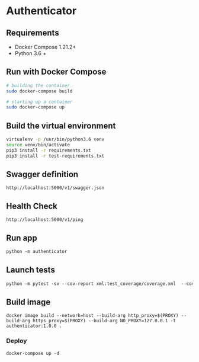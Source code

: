 # Authenticator
## Requirements

* Docker Compose 1.21.2+
* Python 3.6 +

## Run with Docker Compose

```bash
# building the container
sudo docker-compose build

# starting up a container
sudo docker-compose up
```

## Build the virtual environment

```bash
virtualenv -p /usr/bin/python3.6 venv
source venv/bin/activate
pip3 install -r requirements.txt
pip3 install -r test-requirements.txt
```

## Swagger definition

```http
http://localhost:5000/v1/swagger.json
```

## Health Check

```http
http://localhost:5000/v1/ping
```

## Run app
```html
python -m authenticator
```

## Launch tests
```html
python -m pytest -sv --cov-report xml:test_coverage/coverage.xml  --cov-report term-missing --cov=authenticator authenticator/tests
```

## Build image
```shell
docker image build --network=host --build-arg http_proxy=$(PROXY) --build-arg https_proxy=$(PROXY) --build-arg NO_PROXY=127.0.0.1 -t authenticator:1.0.0 .
```
### Deploy
```shell
docker-compose up -d
```
